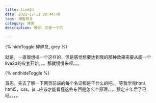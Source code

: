 ```yaml
---
title: live2d
date: 2021-12-11 20:44:40
tags: 博客相关
category: 博客
description: 很好，又是一个坑

---
```


{% hideToggle 碎碎念, grey %}

就是，一直很想搞一个这样的，但是感觉想要达到我的那种效果需要从画一个live2d的皮套开始。。。那就慢慢来呗。。。

{% endhideToggle %}

首先，先去了解一下网页前端的每个名词都是干什么的吧。。等我学完html，html5，css。js...应该才能看懂这些东西是怎么个原理。。。预定十年后了已经。。。。
